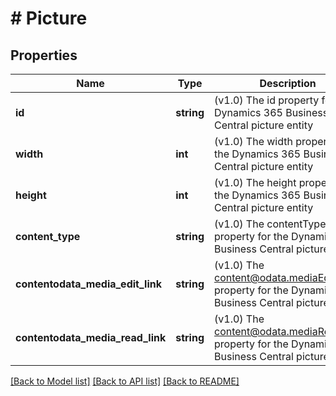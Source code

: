 # # Picture

## Properties

Name | Type | Description | Notes
------------ | ------------- | ------------- | -------------
**id** | **string** | (v1.0) The id property for the Dynamics 365 Business Central picture entity | [optional]
**width** | **int** | (v1.0) The width property for the Dynamics 365 Business Central picture entity | [optional]
**height** | **int** | (v1.0) The height property for the Dynamics 365 Business Central picture entity | [optional]
**content_type** | **string** | (v1.0) The contentType property for the Dynamics 365 Business Central picture entity | [optional]
**contentodata_media_edit_link** | **string** | (v1.0) The content@odata.mediaEditLink property for the Dynamics 365 Business Central picture entity | [optional]
**contentodata_media_read_link** | **string** | (v1.0) The content@odata.mediaReadLink property for the Dynamics 365 Business Central picture entity | [optional]

[[Back to Model list]](../../README.md#models) [[Back to API list]](../../README.md#endpoints) [[Back to README]](../../README.md)
